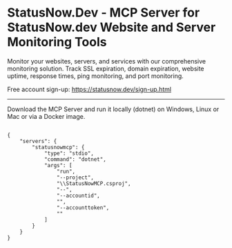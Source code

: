 # StatusNow.Dev - MCP Server for StatusNow.dev Website and Server Monitoring Tools
Monitor your websites, servers, and services with our comprehensive monitoring solution. Track SSL expiration, domain expiration, website uptime, response times, ping monitoring, and port monitoring.

Free account sign-up: https://statusnow.dev/sign-up.html

<hr>

Download the MCP Server and run it locally (dotnet) on Windows, Linux or Mac or via a Docker image.

<code>
{
    "servers": {
        "statusnowmcp": {
            "type": "stdio",
            "command": "dotnet",
            "args": [
                "run",
                "--project",
                "<PATH_TO_PROJECT>\\StatusNowMCP.csproj",
                "--",
                "--accountid",
                "<YOUR_ACCOUNTID>",
                "--accounttoken",
                "<YOUR_STATUSNOW_ACCESSTOKEN>"
            ]
        }
    }
}
</code>
